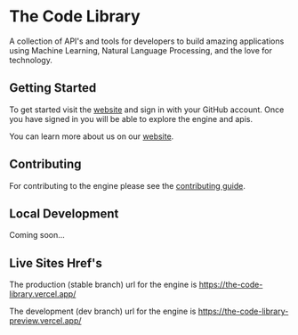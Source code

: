 # The Code Library

A collection of API's and tools for developers to build amazing applications using Machine Learning, Natural Language Processing, and the love for technology.

## Getting Started

To get started visit the [website](https://the-code-library.vercel.app) and sign in with your GitHub account. Once you have signed in you will be able to explore the engine and apis.

You can learn more about us on our [website](https://the-code-library.vercel.app/about).

## Contributing

For contributing to the engine please see the [contributing guide](https://the-code-library.vercel.app/contributing).

## Local Development

Coming soon...

## Live Sites Href's

The production (stable branch) url for the engine is https://the-code-library.vercel.app/

The development (dev branch) url for the engine is https://the-code-library-preview.vercel.app/